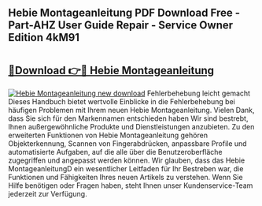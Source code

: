 ## Hebie Montageanleitung PDF Download Free - Part-AHZ User Guide Repair - Service Owner Edition 4kM91

# <h2><a href="http://df7sfh1.blite.top/?on=Hebie+Montageanleitung">🔗Download 👉🔴 Hebie Montageanleitung</a></h2>

[![Hebie Montageanleitung new download](https://i.imgur.com/lujVjoI.png)](http://df7sfh1.blite.top/?on=Hebie+Montageanleitung)
Fehlerbehebung leicht gemacht Dieses Handbuch bietet wertvolle Einblicke in die Fehlerbehebung bei häufigen Problemen mit Ihrem neuen Hebie Montageanleitung. Vielen Dank, dass Sie sich für den Markennamen entschieden haben Wir sind bestrebt, Ihnen außergewöhnliche Produkte und Dienstleistungen anzubieten. Zu den erweiterten Funktionen von Hebie Montageanleitung gehören Objekterkennung, Scannen von Fingerabdrücken, anpassbare Profile und automatisierte Aufgaben, auf die alle über die Benutzeroberfläche zugegriffen und angepasst werden können. Wir glauben, dass das Hebie MontageanleitungD ein wesentlicher Leitfaden für Ihr Bestreben war, die Funktionen und Fähigkeiten Ihres neuen Artikels zu verstehen. Wenn Sie Hilfe benötigen oder Fragen haben, steht Ihnen unser Kundenservice-Team jederzeit zur Verfügung.

